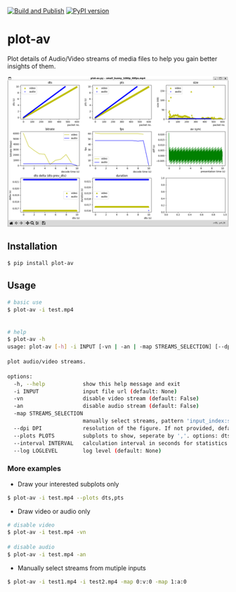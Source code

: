 [![Build and Publish](https://github.com/wangyoucao577/plot-av/actions/workflows/build_publish.yml/badge.svg)](https://github.com/wangyoucao577/plot-av/actions/workflows/build_publish.yml) [![PyPI version](https://badge.fury.io/py/plot-av.svg)](https://badge.fury.io/py/plot-av)

# plot-av
Plot details of Audio/Video streams of media files to help you gain better insights of them.      

![](docs/images/plot-av.png)


## Installation 

```bash
$ pip install plot-av
```

## Usage

```bash
# basic use
$ plot-av -i test.mp4


# help 
$ plot-av -h
usage: plot-av [-h] -i INPUT [-vn | -an | -map STREAMS_SELECTION] [--dpi DPI] [--plots PLOTS] [--interval INTERVAL] [--log LOGLEVEL]

plot audio/video streams.

options:
  -h, --help            show this help message and exit
  -i INPUT              input file url (default: None)
  -vn                   disable video stream (default: False)
  -an                   disable audio stream (default: False)
  -map STREAMS_SELECTION
                        manually select streams, pattern 'input_index:stream_type:stream_index', e.g. '0:v:0', '0:a:0' (default: None)
  --dpi DPI             resolution of the figure. If not provided, defaults to 100 by matplotlib. (default: None)
  --plots PLOTS         subplots to show, seperate by ','. options: dts,pts,size,bitrate,fps,avsync,dts_delta,duration (default: dts,pts,size,bitrate,fps,avsync,dts_delta,duration)
  --interval INTERVAL   calculation interval in seconds for statistics metrics, such as bitrate, fps, etc. (default: 1.0)
  --log LOGLEVEL        log level (default: None)
```

### More examples

- Draw your interested subplots only

```bash
$ plot-av -i test.mp4 --plots dts,pts
```

- Draw video or audio only 

```bash
# disable video
$ plot-av -i test.mp4 -vn

# disable audio
$ plot-av -i test.mp4 -an
```

- Manually select streams from mutiple inputs

```bash
$ plot-av -i test1.mp4 -i test2.mp4 -map 0:v:0 -map 1:a:0 
```

